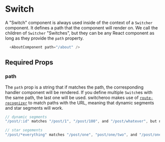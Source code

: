 # Switch

A "Switch" component is always used inside of the context of a `Switcher` component. It defines a path that the component will render on. We call the children of `Switcher` "Switches", but they can be any React component as long as they provide the `path` property.

```js
  <AboutComponent path="/about" />
```


## Required Props

### path

The `path` prop is a string that if matches the path, the corresponding handler component will be rendered. If you define multiple `Switch`es with the same path, the last one will be used. switcheroo makes use of [`route-recognizer`](https://github.com/tildeio/route-recognizer) to match paths with the URL, meaning that dynamic segments and star segments will work.

```js
// dynamic segments
"/post/:id" matches "/post/1", "/post/100", and "/post/whatever", but not "/post"

// star segements
"/post/*everything" matches "/post/one", "post/one/two", and "/post/one/two/three", but not "/post"
```
